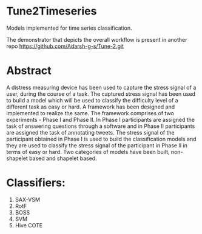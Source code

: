 # Tune2Timeseries
Models implemented for time series classification.

The demonstrator that depicts the overall workflow is present in another repo https://github.com/Adarsh-g-s/Tune-2.git

# Abstract
A distress measuring device has been used to capture the stress signal of
a user, during the course of a task. The captured stress signal has been used to
build a model which will be used to classify the difficulty level of a different task as
easy or hard. A framework has been designed and implemented to realize the same.
The framework comprises of two experiments - Phase I and Phase II. In Phase I
participants are assigned the task of answering questions through a software and in
Phase II participants are assigned the task of annotating tweets. The stress signal
of the participant obtained in Phase I is used to build the classification models and
they are used to classify the stress signal of the participant in Phase II in terms of
easy or hard. Two categories of models have been built, non-shapelet based and
shapelet based.


# Classifiers:
1. SAX-VSM
2. RotF
3. BOSS
4. SVM
5. Hive COTE
